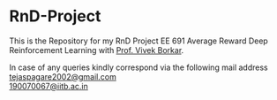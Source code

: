 # RnD-Project
This is the Repository for my RnD Project EE 691 Average Reward Deep Reinforcement Learning with [Prof. Vivek Borkar](https://www.ee.iitb.ac.in/web/people/faculty/home/borkar).

In case of any queries kindly correspond via the following mail address\
tejaspagare2002@gmail.com\
190070067@iitb.ac.in